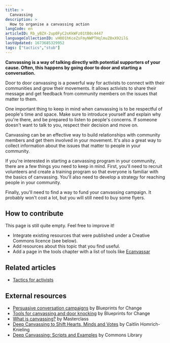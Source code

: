 ```yaml
---
title: >
  Canvassing
description: >
  How to organise a canvassing action
langCode: en
articleID: Rb_yBZX-2up0FyC2sKkWFz01tB0c4447
languageCollectionID: vH0O1hKceZsFmyNWPTHqlmuZ0xX92ilG
lastUpdated: 1673685329952
tags: ["tactics","stub"]
---
```


**Canvassing is a way of talking directly with potential supporters of your cause. Often, this happens by going door to door and starting a conversation.**

Door to door canvassing is a powerful way for activists to connect with their communities and grow their movements. It allows activists to share their message and get feedback from community members on the issues that matter to them.

One important thing to keep in mind when canvassing is to be respectful of people's time and space. Make sure to introduce yourself and explain why you're there, and be prepared to listen to people's concerns. If someone doesn't want to talk to you, respect their decision and move on.

Canvassing can be an effective way to build relationships with community members and get them involved in your movement. It's also a great way to collect information about the issues that matter to people in your community.

If you're interested in starting a canvassing program in your community, there are a few things you need to keep in mind. First, you'll need to recruit volunteers and create a training program so that everyone is familiar with the basics of canvassing. You'll also need to develop a strategy for reaching people in your community.

Finally, you'll need to find a way to fund your canvassing campaign. It probably won't cost a lot, but you will still need to buy some flyers.

## How to contribute

This page is still quite empty. Feel free to improve it!

-   Integrate existing resources that were published under a Creative Commons licence (see below).
-   Add resources about this topic that you find useful.
-   Add a page in the tools chapter with a list of tools like [Ecanvassar](https://www.ecanvasser.com/)

## Related articles

-   [Tactics for activists](/tactics)

## External resources

-   [Persuasive conversation campaigns](https://blueprintsfc.org/guide/persuasive-conversation-campaigns/) by Blueprints for Change
-   [Tools for canvassing and door knocking](https://blueprintsfc.org/guide/canvassing-and-door-knocking-tools-roundup/) by Blueprints for Change
-   [What is canvassing?](https://www.masterclass.com/articles/what-is-canvassing-learn-about-the-campaign-technique#how-does-canvassing-work) by Masterclass
-   [Deep Canvassing to Shift Hearts, Minds and Votes](https://commonslibrary.org/deep-canvassing-to-shift-hearts-mind-and-votes/) by Caitlin Homrich-Knieling
-   [Deep Canvassing: Scripts and Examples](https://commonslibrary.org/deep-canvassing-scripts-and-examples/) by Commons Library